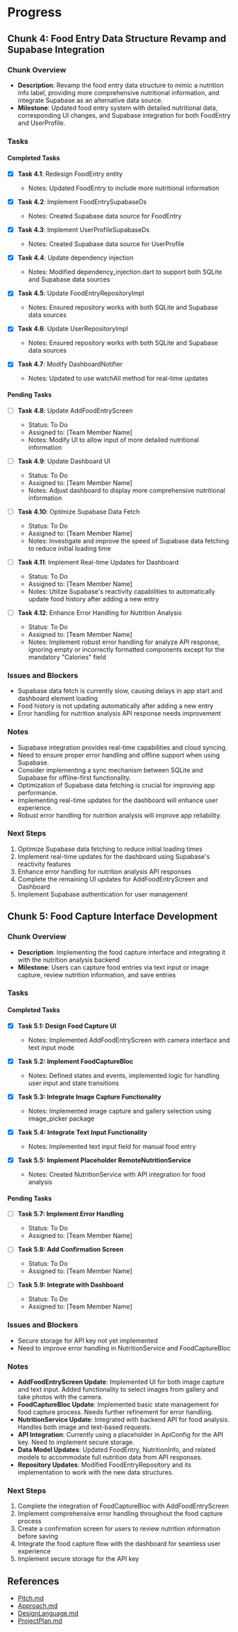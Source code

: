 # Progress

## Chunk 4: Food Entry Data Structure Revamp and Supabase Integration

### Chunk Overview

- **Description**: Revamp the food entry data structure to mimic a nutrition info label, providing more comprehensive nutritional information, and integrate Supabase as an alternative data source.
- **Milestone**: Updated food entry system with detailed nutritional data, corresponding UI changes, and Supabase integration for both FoodEntry and UserProfile.

### Tasks

#### Completed Tasks

- [x] **Task 4.1**: Redesign FoodEntry entity
  - Notes: Updated FoodEntry to include more nutritional information

- [x] **Task 4.2**: Implement FoodEntrySupabaseDs
  - Notes: Created Supabase data source for FoodEntry

- [x] **Task 4.3**: Implement UserProfileSupabaseDs
  - Notes: Created Supabase data source for UserProfile

- [x] **Task 4.4**: Update dependency injection
  - Notes: Modified dependency_injection.dart to support both SQLite and Supabase data sources

- [x] **Task 4.5**: Update FoodEntryRepositoryImpl
  - Notes: Ensured repository works with both SQLite and Supabase data sources

- [x] **Task 4.6**: Update UserRepositoryImpl
  - Notes: Ensured repository works with both SQLite and Supabase data sources

- [x] **Task 4.7**: Modify DashboardNotifier
  - Notes: Updated to use watchAll method for real-time updates

#### Pending Tasks

- [ ] **Task 4.8**: Update AddFoodEntryScreen
  - Status: To Do
  - Assigned to: [Team Member Name]
  - Notes: Modify UI to allow input of more detailed nutritional information

- [ ] **Task 4.9**: Update Dashboard UI
  - Status: To Do
  - Assigned to: [Team Member Name]
  - Notes: Adjust dashboard to display more comprehensive nutritional information

- [ ] **Task 4.10**: Optimize Supabase Data Fetch
  - Status: To Do
  - Assigned to: [Team Member Name]
  - Notes: Investigate and improve the speed of Supabase data fetching to reduce initial loading time

- [ ] **Task 4.11**: Implement Real-time Updates for Dashboard
  - Status: To Do
  - Assigned to: [Team Member Name]
  - Notes: Utilize Supabase's reactivity capabilities to automatically update food history after adding a new entry

- [ ] **Task 4.12**: Enhance Error Handling for Nutrition Analysis
  - Status: To Do
  - Assigned to: [Team Member Name]
  - Notes: Implement robust error handling for analyze API response, ignoring empty or incorrectly formatted components except for the mandatory "Calories" field

### Issues and Blockers

- Supabase data fetch is currently slow, causing delays in app start and dashboard element loading
- Food history is not updating automatically after adding a new entry
- Error handling for nutrition analysis API response needs improvement

### Notes

- Supabase integration provides real-time capabilities and cloud syncing.
- Need to ensure proper error handling and offline support when using Supabase.
- Consider implementing a sync mechanism between SQLite and Supabase for offline-first functionality.
- Optimization of Supabase data fetching is crucial for improving app performance.
- Implementing real-time updates for the dashboard will enhance user experience.
- Robust error handling for nutrition analysis will improve app reliability.

### Next Steps

1. Optimize Supabase data fetching to reduce initial loading times
2. Implement real-time updates for the dashboard using Supabase's reactivity features
3. Enhance error handling for nutrition analysis API responses
4. Complete the remaining UI updates for AddFoodEntryScreen and Dashboard
5. Implement Supabase authentication for user management

## Chunk 5: Food Capture Interface Development

### Chunk Overview

- **Description**: Implementing the food capture interface and integrating it with the nutrition analysis backend
- **Milestone**: Users can capture food entries via text input or image capture, review nutrition information, and save entries

### Tasks

#### Completed Tasks

- [x] **Task 5.1: Design Food Capture UI**
  - Notes: Implemented AddFoodEntryScreen with camera interface and text input mode

- [x] **Task 5.2: Implement FoodCaptureBloc**
  - Notes: Defined states and events, implemented logic for handling user input and state transitions

- [x] **Task 5.3: Integrate Image Capture Functionality**
  - Notes: Implemented image capture and gallery selection using image_picker package

- [x] **Task 5.4: Integrate Text Input Functionality**
  - Notes: Implemented text input field for manual food entry

- [x] **Task 5.5: Implement Placeholder RemoteNutritionService**
  - Notes: Created NutritionService with API integration for food analysis


#### Pending Tasks

- [ ] **Task 5.7: Implement Error Handling**
  - Status: To Do
  - Assigned to: [Team Member Name]

- [ ] **Task 5.8: Add Confirmation Screen**
  - Status: To Do
  - Assigned to: [Team Member Name]

- [ ] **Task 5.9: Integrate with Dashboard**
  - Status: To Do
  - Assigned to: [Team Member Name]

### Issues and Blockers

- Secure storage for API key not yet implemented
- Need to improve error handling in NutritionService and FoodCaptureBloc

### Notes

- **AddFoodEntryScreen Update**: Implemented UI for both image capture and text input. Added functionality to select images from gallery and take photos with the camera.
- **FoodCaptureBloc Update**: Implemented basic state management for food capture process. Needs further refinement for error handling.
- **NutritionService Update**: Integrated with backend API for food analysis. Handles both image and text-based requests.
- **API Integration**: Currently using a placeholder in ApiConfig for the API key. Need to implement secure storage.
- **Data Model Updates**: Updated FoodEntry, NutritionInfo, and related models to accommodate full nutrition data from API responses.
- **Repository Updates**: Modified FoodEntryRepository and its implementation to work with the new data structures.

### Next Steps

1. Complete the integration of FoodCaptureBloc with AddFoodEntryScreen
2. Implement comprehensive error handling throughout the food capture process
3. Create a confirmation screen for users to review nutrition information before saving
4. Integrate the food capture flow with the dashboard for seamless user experience
5. Implement secure storage for the API key

## References

- [Pitch.md](./Pitch.md)
- [Approach.md](./Approach.md)
- [DesignLanguage.md](./DesignLanguage.md)
- [ProjectPlan.md](./ProjectPlan.md)